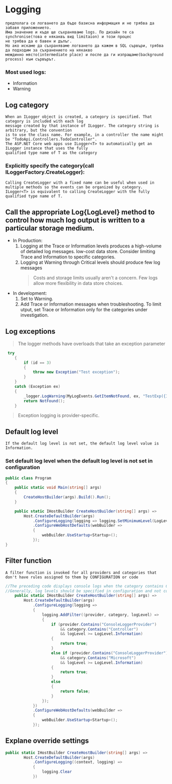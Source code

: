 # Logging
```
предполага се логването да бъде базисна информация и не трябва да забавя приложението.
Има значение и къде ще съхраняваме logs. По дизайн те са synchronise(това е някаквъ вид limitaion) и този процес
не трябва да е бавен и дълъг.
Но ако искаме да съхраняваме логването да кажем в SQL сървъри, трябва да подходим за съхранението на някакво 
междинно място(intermediate place) и после да ги изпращаме(background process) към сървърът.
```
### Most used logs:
* Information
* Warning

## Log category
```
When an ILogger object is created, a category is specified. That category is included with each log 
message created by that instance of ILogger. The category string is arbitrary, but the convention 
is to use the class name. For example, in a controller the name might be "TodoApi.Controllers.TodoController". 
The ASP.NET Core web apps use ILogger<T> to automatically get an ILogger instance that uses the fully 
qualified type name of T as the category
```
### Explicitly specify the category(call ILoggerFactory.CreateLogger):
```
Calling CreateLogger with a fixed name can be useful when used in multiple methods so the events can be organized by category.
ILogger<T> is equivalent to calling CreateLogger with the fully qualified type name of T.
```
## Call the appropriate Log{LogLevel} method to control how much log output is written to a particular storage medium.
* In Production:
	1. Logging at the Trace or Information levels produces a high-volume of detailed log messages. 
		low-cost data store. Consider limiting Trace and Information to specific categories.
	2. Logging at Warning through Critical levels should produce few log messages
		> Costs and storage limits usually aren't a concern.
		> Few logs allow more flexibility in data store choices.
* In development:
	1. Set to Warning.
	2. Add Trace or Information messages when troubleshooting. 
		To limit utput, set Trace or Information only for the categories under investigation.
## Log exceptions
> The logger methods have overloads that take an exception parameter
```cs
 try
    {
        if (id == 3)
        {
            throw new Exception("Test exception");
        }
    }
    catch (Exception ex)
    {
        _logger.LogWarning(MyLogEvents.GetItemNotFound, ex, "TestExp({Id})", id);
        return NotFound();
    }
```
> Exception logging is provider-specific.

## Default log level
```
If the default log level is not set, the default log level value is Information.
```
### Set default log level when the default log level is not set in configuration
```cs
public class Program
{
    public static void Main(string[] args)
    {
        CreateHostBuilder(args).Build().Run();
    }

    public static IHostBuilder CreateHostBuilder(string[] args) =>
        Host.CreateDefaultBuilder(args)
            .ConfigureLogging(logging => logging.SetMinimumLevel(LogLevel.Warning))
            .ConfigureWebHostDefaults(webBuilder =>
            {
                webBuilder.UseStartup<Startup>();
            });
}
```
## Filter function
```
A filter function is invoked for all providers and categories that don't have rules assigned to them by CONFIGURATION or code
```
```cs
//The preceding code displays console logs when the category contains Controller or Microsoft and the log level is Information or higher.
//Generally, log levels should be specified in configuration and not code.
	public static IHostBuilder CreateHostBuilder(string[] args) =>
        Host.CreateDefaultBuilder(args)
            .ConfigureLogging(logging =>
            {
                logging.AddFilter((provider, category, logLevel) =>
                {
                    if (provider.Contains("ConsoleLoggerProvider")
                        && category.Contains("Controller")
                        && logLevel >= LogLevel.Information)
                    {
                        return true;
                    }
                    else if (provider.Contains("ConsoleLoggerProvider")
                        && category.Contains("Microsoft")
                        && logLevel >= LogLevel.Information)
                    {
                        return true;
                    }
                    else
                    {
                        return false;
                    }
                });
            })
            .ConfigureWebHostDefaults(webBuilder =>
            {
                webBuilder.UseStartup<Startup>();
            });
```
## Explane override settings
```cs
public static IHostBuilder CreateHostBuilder(string[] args) =>
        Host.CreateDefaultBuilder(args)
            .ConfigureLogging((context, logging) =>
            {
                logging.Clear
            })

```
